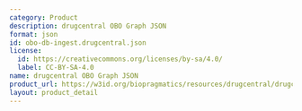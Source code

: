 ```yaml
---
category: Product
description: drugcentral OBO Graph JSON
format: json
id: obo-db-ingest.drugcentral.json
license:
  id: https://creativecommons.org/licenses/by-sa/4.0/
  label: CC-BY-SA-4.0
name: drugcentral OBO Graph JSON
product_url: https://w3id.org/biopragmatics/resources/drugcentral/drugcentral.json
layout: product_detail
---
```


